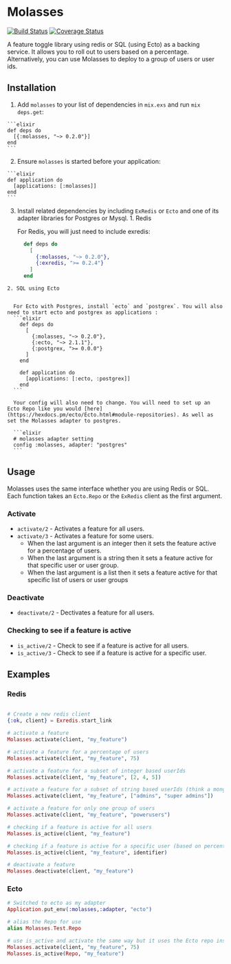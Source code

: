 # Molasses

[![Build Status](https://travis-ci.org/securingsincity/molasses.svg?branch=master)](https://travis-ci.org/securingsincity/molasses)
[![Coverage Status](https://coveralls.io/repos/github/securingsincity/molasses/badge.svg?branch=master)](https://coveralls.io/github/securingsincity/molasses?branch=master)

A feature toggle library using redis or SQL (using Ecto) as a backing service. It allows you to roll out to users based on a percentage. Alternatively, you can use Molasses to deploy to a group of users or user ids. 

## Installation

  1. Add `molasses` to your list of dependencies in `mix.exs` and run `mix deps.get`:

    ```elixir
    def deps do
      [{:molasses, "~> 0.2.0"}]
    end
    ```

  2. Ensure `molasses` is started before your application:

    ```elixir
    def application do
      [applications: [:molasses]]
    end
    ```

  3. Install related dependencies by including `ExRedis` or `Ecto` and one of its adapter libraries for Postgres or Mysql. 
    1. Redis

      For Redis, you will just need to include exredis: 
      ```elixir
        def deps do
          [
            {:molasses, "~> 0.2.0"},
            {:exredis, ">= 0.2.4"}
          ]
        end
      ```
    
    2. SQL using Ecto


      For Ecto with Postgres, install `ecto` and `postgrex`. You will also need to start ecto and postgrex as applications : 
      ```elixir
        def deps do
          [
            {:molasses, "~> 0.2.0"},
            {:ecto, "~> 2.1.1"},
            {:postgrex, ">= 0.0.0"}
          ]
        end

        def application do
          [applications: [:ecto, :postgrex]]
        end
      ```

      Your config will also need to change. You will need to set up an Ecto Repo like you would [here](https://hexdocs.pm/ecto/Ecto.html#module-repositories). As well as set the Molasses adapter to postgres. 

      ```elixir
      # molasses adapter setting
      config :molasses, adapter: "postgres" 
      ```


    
## Usage

Molasses uses the same interface whether you are using Redis or SQL. Each function takes an `Ecto.Repo` or the `ExRedis` client as the first argument. 

### Activate

* `activate/2` - Activates a feature for all users.
* `activate/3` -  Activates a feature for some users.
  *  When the last argument is an integer then it sets the feature active for a percentage of users. 
  *  When the last argument is a string then it sets a feature active for that specific user or user group.
  *  When the last argument is a list then it sets a feature active for that specific list of users or user groups

### Deactivate

* `deactivate/2` - Dectivates a feature for all users. 

### Checking to see if a feature is active

* `is_active/2` - Check to see if a feature is active for all users.
* `is_active/3` - Check to see if a feature is active for a specific user.


## Examples

### Redis
```elixir

# Create a new redis client
{:ok, client} = Exredis.start_link

# activate a feature
Molasses.activate(client, "my_feature")

# activate a feature for a percentage of users
Molasses.activate(client, "my_feature", 75)

# activate a feature for a subset of integer based userIds 
Molasses.activate(client, "my_feature", [2, 4, 5])

# activate a feature for a subset of string based userIds (think a mongoId) or a list of groups
Molasses.activate(client, "my_feature", ["admins", "super admins"])

# activate a feature for only one group of users
Molasses.activate(client, "my_feature", "powerusers")

# checking if a feature is active for all users
Molasses.is_active(client, "my_feature")

# checking if a feature is active for a specific user (based on percentage, or user id/group)
Molasses.is_active(client, "my_feature", identifier)

# deactivate a feature
Molasses.deactivate(client, "my_feature")
```

### Ecto

```elixir
# Switched to ecto as my adapter
Application.put_env(:molasses,:adapter, "ecto")

# alias the Repo for use
alias Molasses.Test.Repo

# use is_active and activate the same way but it uses the Ecto repo instead of 
Molasses.activate(client, "my_feature", 75)
Molasses.is_active(Repo, "my_feature")
```

